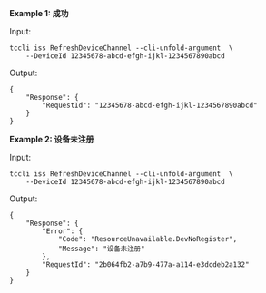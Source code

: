**Example 1: 成功**

 

Input: 

```
tccli iss RefreshDeviceChannel --cli-unfold-argument  \
    --DeviceId 12345678-abcd-efgh-ijkl-1234567890abcd
```

Output: 
```
{
    "Response": {
        "RequestId": "12345678-abcd-efgh-ijkl-1234567890abcd"
    }
}
```

**Example 2: 设备未注册**

 

Input: 

```
tccli iss RefreshDeviceChannel --cli-unfold-argument  \
    --DeviceId 12345678-abcd-efgh-ijkl-1234567890abcd
```

Output: 
```
{
    "Response": {
        "Error": {
            "Code": "ResourceUnavailable.DevNoRegister",
            "Message": "设备未注册"
        },
        "RequestId": "2b064fb2-a7b9-477a-a114-e3dcdeb2a132"
    }
}
```

